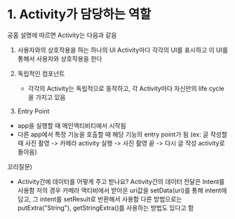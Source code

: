 # 1. Activity가 담당하는 역할

공홈 설명에 따르면 Activity는 다음과 같음

1. 사용자와의 상호작용을 하는 하나의 UI
   Activity마다 각각의 UI를 표시하고 이 UI를 통해서 사용자와 상호작용을 한다

2. 독립적인 컴포넌트

   - 각각의 Activity는 독립적으로 동작하고, 각 Activity마다 자신만의 life cycle을 가지고 있음

3. Entry Point

- app을 실행할 때 메인액티비티에서 시작됨
- 다른 app에서 특정 기능을 호출할 때 해당 기능의 entry point가 됨
  (ex: 글 작성할 때 사진 촬영 -> 카메라 activity 실행 -> 사진 촬영 끝 -> 다시 글 작성 activity로 돌아옴)

꼬리질문)

- Activity간에 데이터를 어떻게 주고 받나요?
  Activity간의 데이터 전달은 Intent를 사용함
  저의 경우 카메라 액티비에서 받아온 uri값을 setData(uri)를 통해 intent에 담고, 그 intent를 setResult로 반환해서 사용함 다른 방법으로는 putExtra("String"), getStringExtra()를 사용하는 방법도 있다고 함
